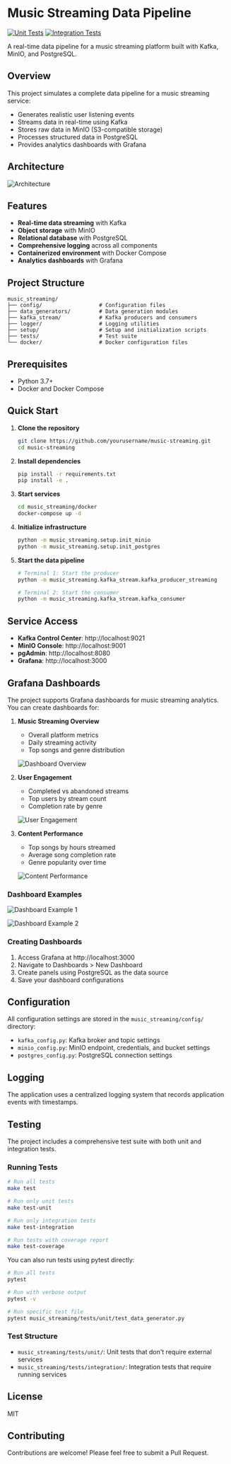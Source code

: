 # Music Streaming Data Pipeline

[![Unit Tests](https://github.com/yourusername/music-streaming/actions/workflows/unit-tests.yml/badge.svg)](https://github.com/yourusername/music-streaming/actions/workflows/unit-tests.yml)
[![Integration Tests](https://github.com/yourusername/music-streaming/actions/workflows/integration-tests.yml/badge.svg)](https://github.com/yourusername/music-streaming/actions/workflows/integration-tests.yml)

A real-time data pipeline for a music streaming platform built with Kafka, MinIO, and PostgreSQL.

## Overview

This project simulates a complete data pipeline for a music streaming service:
- Generates realistic user listening events
- Streams data in real-time using Kafka
- Stores raw data in MinIO (S3-compatible storage)
- Processes structured data in PostgreSQL
- Provides analytics dashboards with Grafana

## Architecture

![Architecture](images/music_streaming_architecture.png)

## Features

- **Real-time data streaming** with Kafka
- **Object storage** with MinIO
- **Relational database** with PostgreSQL
- **Comprehensive logging** across all components
- **Containerized environment** with Docker Compose
- **Analytics dashboards** with Grafana

## Project Structure

```
music_streaming/
├── config/                  # Configuration files
├── data_generators/         # Data generation modules
├── kafka_stream/            # Kafka producers and consumers
├── logger/                  # Logging utilities
├── setup/                   # Setup and initialization scripts
├── tests/                   # Test suite
└── docker/                  # Docker configuration files
```

## Prerequisites

- Python 3.7+
- Docker and Docker Compose

## Quick Start

1. **Clone the repository**
   ```bash
   git clone https://github.com/yourusername/music-streaming.git
   cd music-streaming
   ```

2. **Install dependencies**
   ```bash
   pip install -r requirements.txt
   pip install -e .
   ```

3. **Start services**
   ```bash
   cd music_streaming/docker
   docker-compose up -d
   ```

4. **Initialize infrastructure**
   ```bash
   python -m music_streaming.setup.init_minio
   python -m music_streaming.setup.init_postgres
   ```

5. **Start the data pipeline**
   ```bash
   # Terminal 1: Start the producer
   python -m music_streaming.kafka_stream.kafka_producer_streaming
   
   # Terminal 2: Start the consumer
   python -m music_streaming.kafka_stream.kafka_consumer
   ```

## Service Access

- **Kafka Control Center**: http://localhost:9021
- **MinIO Console**: http://localhost:9001
- **pgAdmin**: http://localhost:8080
- **Grafana**: http://localhost:3000

## Grafana Dashboards

The project supports Grafana dashboards for music streaming analytics. You can create dashboards for:

1. **Music Streaming Overview**
   - Overall platform metrics
   - Daily streaming activity
   - Top songs and genre distribution

   ![Dashboard Overview](images/dash1.png)

2. **User Engagement**
   - Completed vs abandoned streams
   - Top users by stream count
   - Completion rate by genre

   ![User Engagement](images/dash2.png)

3. **Content Performance**
   - Top songs by hours streamed
   - Average song completion rate
   - Genre popularity over time

   ![Content Performance](images/dash3.png)

### Dashboard Examples

![Dashboard Example 1](images/dash4.png)

![Dashboard Example 2](images/dash5.png)

### Creating Dashboards

1. Access Grafana at http://localhost:3000
2. Navigate to Dashboards > New Dashboard
3. Create panels using PostgreSQL as the data source
4. Save your dashboard configurations

## Configuration

All configuration settings are stored in the `music_streaming/config/` directory:
- `kafka_config.py`: Kafka broker and topic settings
- `minio_config.py`: MinIO endpoint, credentials, and bucket settings
- `postgres_config.py`: PostgreSQL connection settings

## Logging

The application uses a centralized logging system that records application events with timestamps.

## Testing

The project includes a comprehensive test suite with both unit and integration tests.

### Running Tests

```bash
# Run all tests
make test

# Run only unit tests
make test-unit

# Run only integration tests
make test-integration

# Run tests with coverage report
make test-coverage
```

You can also run tests using pytest directly:

```bash
# Run all tests
pytest

# Run with verbose output
pytest -v

# Run specific test file
pytest music_streaming/tests/unit/test_data_generator.py
```

### Test Structure

- `music_streaming/tests/unit/`: Unit tests that don't require external services
- `music_streaming/tests/integration/`: Integration tests that require running services

## License

MIT

## Contributing

Contributions are welcome! Please feel free to submit a Pull Request.